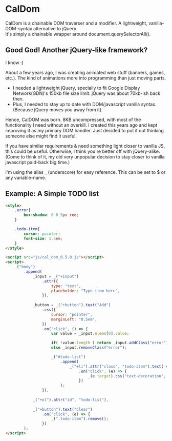 # CalDom
CalDom is a chainable DOM traverser and a modifier. A lightweight, vanilla-DOM-syntax alternative to jQuery.  
It's simply a chainable wrapper around document.querySelectorAll().

## Good God! Another jQuery-like framework?
I know :)

About a few years ago, I was creating animated web stuff (banners, games, etc.). The kind of animations more into programming than just moving parts.

* I needed a lightweight jQuery, specially to fit Google Display Network(GDN)'s 150kb file size limit. jQuery was about 70kb-ish back then.
* Plus, I needed to stay up to date with DOM/javascript vanilla syntax. (Because jQuery moves you away from it).

Hence, CalDOM was born. 8KB uncompressed, with most of the functionality I need without an overkill.
I created this years ago and kept improving it as my primary DOM handler. Just decided to put it out thinking someone else might find it useful.

If you have similar requirements & need something light closer to vanilla JS, this could be useful. Otherwise, I think you're better off with jQuery-alike.
(Come to think of it, my old very unpopular decision to stay closer to vanilla javascript paid-back big time.)

I'm using the alias _ (underscore) for easy reference. This can be set to $ or any variable-name.

## Example: A Simple TODO list

```html
<style>
    .error{
        box-shadow: 0 0 5px red;
    }

    .todo-item{
        cursor: pointer;
        font-size: 1.5em;
    }
</style>

<script src="js/cal_dom_0.5.0.js"></script>
<script>
    _("body")
        .append(
            _input = _("+input")
                .attr({
                    type: "text",
                    placeholder: "Type item here",
                }),
            
            _button = _("+button").text("Add")
                .css({
                    cursor: "pointer",
                    marginLeft: "0.5em",
                })
                .on("click", () => {
                    var value = _input.elems[0].value;

                    if( !value.length ) return _input.addClass("error");
                    else _input.removeClass("error");

                    _("#todo-list")
                        .append(
                            _("+li").attr("class", "todo-item").text( value )
                                .on("click", (e) => {
                                    _(e.target).css("text-decoration", "line-through")
                                })
                        );
                }),
            
            _("+ol").attr("id", "todo-list"),
            
            _("+button").text("Clear")
                .on("click", (e) => {
                    _(".todo-item").remove();
                })
        );
</script>
```
